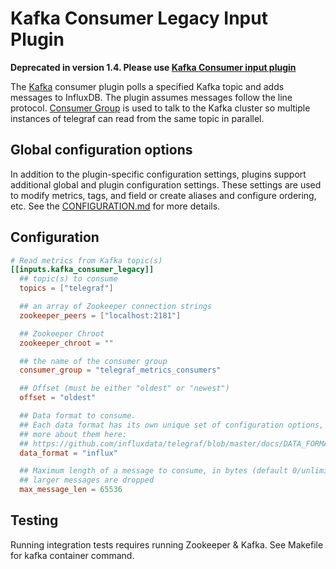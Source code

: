 # Kafka Consumer Legacy Input Plugin

**Deprecated in version 1.4. Please use [Kafka Consumer input plugin][]**

The [Kafka](http://kafka.apache.org/) consumer plugin polls a specified Kafka
topic and adds messages to InfluxDB. The plugin assumes messages follow the line
protocol. [Consumer Group][1] is used to talk to the Kafka cluster so multiple
instances of telegraf can read from the same topic in parallel.

[1]: http://godoc.org/github.com/wvanbergen/kafka/consumergroup

## Global configuration options <!-- @/docs/includes/plugin_config.md -->

In addition to the plugin-specific configuration settings, plugins support
additional global and plugin configuration settings. These settings are used to
modify metrics, tags, and field or create aliases and configure ordering, etc.
See the [CONFIGURATION.md][CONFIGURATION.md] for more details.

[CONFIGURATION.md]: ../../../docs/CONFIGURATION.md

## Configuration

```toml @sample.conf
# Read metrics from Kafka topic(s)
[[inputs.kafka_consumer_legacy]]
  ## topic(s) to consume
  topics = ["telegraf"]

  ## an array of Zookeeper connection strings
  zookeeper_peers = ["localhost:2181"]

  ## Zookeeper Chroot
  zookeeper_chroot = ""

  ## the name of the consumer group
  consumer_group = "telegraf_metrics_consumers"

  ## Offset (must be either "oldest" or "newest")
  offset = "oldest"

  ## Data format to consume.
  ## Each data format has its own unique set of configuration options, read
  ## more about them here:
  ## https://github.com/influxdata/telegraf/blob/master/docs/DATA_FORMATS_INPUT.md
  data_format = "influx"

  ## Maximum length of a message to consume, in bytes (default 0/unlimited);
  ## larger messages are dropped
  max_message_len = 65536
```

## Testing

Running integration tests requires running Zookeeper & Kafka. See Makefile
for kafka container command.

[Kafka Consumer input plugin]: ../kafka_consumer/README.md
